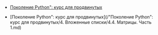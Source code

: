 <!-- _sidebar.md -->

* [Поколение Python": курс для продвинутых](/"Поколение-Python":-курс-для-продвинутых/4.-Вложенные-списки/4.1-3.-Вложенные-списки.md)

* [Поколение Python": курс для продвинутых](/"Поколение Python": курс для продвинутых/4. Вложенные списки/4.4. Матрицы. Часть 1.md)
